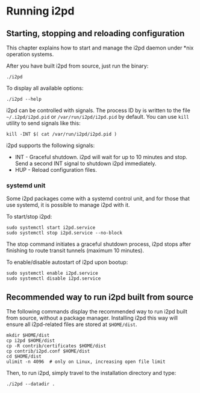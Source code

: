 Running i2pd
============

Starting, stopping and reloading configuration
----------------------------------------------

This chapter explains how to start and manage the i2pd daemon under \*nix operation systems.

After you have built i2pd from source, just run the binary:

    ./i2pd

To display all available options:

    ./i2pd --help

i2pd can be controlled with signals. The process ID by is written to the file `~/.i2pd/i2pd.pid` or 
`/var/run/i2pd/i2pd.pid` by default. You can use `kill` utility to send signals like this:

    kill -INT $( cat /var/run/i2pd/i2pd.pid )

i2pd supports the following signals:

* INT - Graceful shutdown. i2pd will wait for up to 10 minutes and stop. Send a second INT signal to shutdown i2pd immediately.
* HUP - Reload configuration files.


### systemd unit

Some i2pd packages come with a systemd control unit, and for those that use systemd, it is possible to manage i2pd with it.

To start/stop i2pd:

    sudo systemctl start i2pd.service
    sudo systemctl stop i2pd.service --no-block

The stop command initiates a graceful shutdown process, i2pd stops after finishing to route transit tunnels (maximum 10 minutes).

To enable/disable autostart of i2pd upon bootup:

    sudo systemctl enable i2pd.service
    sudo systemctl disable i2pd.service


Recommended way to run i2pd built from source
---------------------------------------------

The following commands display the recommended way to run i2pd built from source, without a package manager. Installing i2pd this 
way will ensure all i2pd-related files are stored at `$HOME/dist`.

    mkdir $HOME/dist
    cp i2pd $HOME/dist
    cp -R contrib/certificates $HOME/dist
    cp contrib/i2pd.conf $HOME/dist
    cd $HOME/dist
    ulimit -n 4096  # only on Linux, increasing open file limit

Then, to run i2pd, simply travel to the installation directory and type:

    ./i2pd --datadir .

